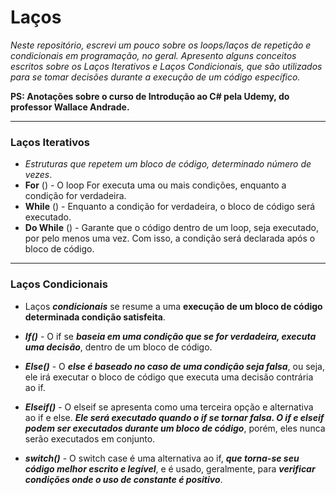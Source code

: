 # Laços
_Neste repositório, escrevi um pouco sobre os loops/laços de repetição e condicionais em programação, no geral. Apresento alguns conceitos escritos sobre os Laços Iterativos e Laços Condicionais, que são utilizados para se tomar decisões durante a execução de um código específico._ 

**PS: Anotações sobre o curso de Introdução ao C# pela Udemy, do professor Wallace Andrade.**

___

### Laços Iterativos
- *Estruturas que repetem um bloco de código, determinado número de vezes*.
- **For** () - O loop For executa uma ou mais condições, enquanto a condição for verdadeira.
- **While** () - Enquanto a condição for verdadeira, o bloco de código será executado.
- **Do While** () - Garante que o código dentro de um loop, seja executado, por pelo menos uma vez. Com isso, a condição será declarada após o bloco de código.

---

### Laços Condicionais

- Laços ***condicionais*** se resume a uma **execução de um bloco de código determinada condição satisfeita**.

- ***If()*** - O if se ***baseia em uma condição que se for verdadeira, executa uma decisão***, dentro de um bloco de código.

- ***Else()*** - O ***else é baseado no caso de uma condição seja falsa***, ou seja, ele irá executar o bloco de código que executa uma decisão contrária ao if. 

- ***Elseif()*** -  O elseif se apresenta como uma terceira opção e alternativa ao if e else. ***Ele será executado quando o if se tornar falsa. O if e elseif podem ser executados durante um bloco de código***, porém, eles nunca serão executados em conjunto.

- ***switch()*** - O switch case é uma alternativa ao if, ***que torna-se seu código melhor escrito e legível***, e é usado, geralmente, para ***verificar condições onde o uso de constante é positivo***.